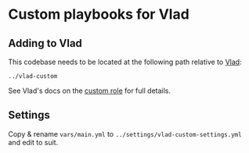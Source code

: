 # Custom playbooks for Vlad

## Adding to Vlad

This codebase needs to be located at the following path relative to [Vlad](https://bitbucket.org/philipnorton42/vlad):

```
../vlad-custom
```
See Vlad's docs on the [custom role](https://bitbucket.org/philipnorton42/vlad/src/1c2e2048c0e849ab431f747054fdade31bd302db/vlad/docs/custom_role.md?at=dev) for full details.

## Settings

Copy & rename ```vars/main.yml``` to ```../settings/vlad-custom-settings.yml``` and edit to suit.

